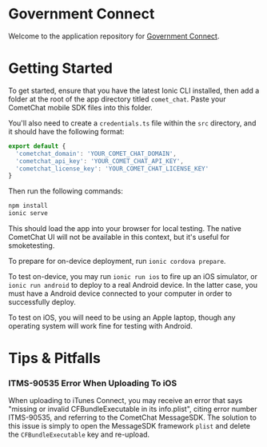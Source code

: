 Government Connect
=================

Welcome to the application repository for [Government Connect](https://governmentconnect.net/).

# Getting Started 

To get started, ensure that you have the latest Ionic CLI installed, then add a folder at the root of the app directory titled `comet_chat`. Paste your CometChat mobile SDK files into this folder. 

You'll also need to create a `credentials.ts` file within the `src` directory, and it should have the following format:

```javascript
export default {
  'cometchat_domain': 'YOUR_COMET_CHAT_DOMAIN',
  'cometchat_api_key': 'YOUR_COMET_CHAT_API_KEY',
  'cometchat_license_key': 'YOUR_COMET_CHAT_LICENSE_KEY' 
}
```

Then run the following commands:

```bash
npm install
ionic serve
```

This should load the app into your browser for local testing. The native CometChat UI will not be available in this context, but it's useful for smoketesting.

To prepare for on-device deployment, run `ionic cordova prepare`.

To test on-device, you may run `ionic run ios` to fire up an iOS simulator, or `ionic run android` to deploy to a real Android device. In the latter case, you must have a Android device connected to your computer in order to successfully deploy.

To test on iOS, you will need to be using an Apple laptop, though any operating system will work fine for testing with Android.

# Tips & Pitfalls

### ITMS-90535 Error When Uploading To iOS

When uploading to iTunes Connect, you may receive an error that says "missing or invalid CFBundleExecutable in its info.plist", citing error number ITMS-90535, and referring to the CometChat MessageSDK. The solution to this issue is simply to open the MessageSDK framework `plist` and delete the `CFBundleExecutable` key and re-upload. 